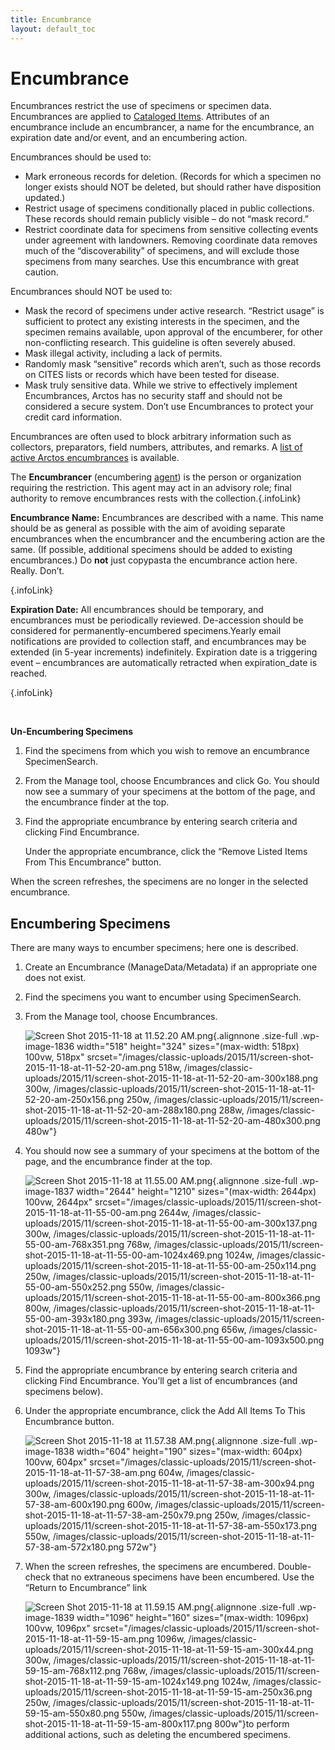 ```yaml
---
title: Encumbrance
layout: default_toc
---
```


# Encumbrance



Encumbrances restrict the use of specimens or specimen data.
Encumbrances are applied to [Cataloged Items](catalog). Attributes of an
encumbrance include an encumbrancer, a name for the encumbrance, an
expiration date and/or event, and an encumbering action.

Encumbrances should be used to:

-   Mark erroneous records for deletion. (Records for which a specimen
    no longer exists should NOT be deleted, but should rather have
    disposition updated.)
-   Restrict usage of specimens conditionally placed in
    public collections. These records should remain publicly visible –
    do not “mask record.”
-   Restrict coordinate data for specimens from sensitive collecting
    events under agreement with landowners. Removing coordinate data
    removes much of the “discoverability” of specimens, and will exclude
    those specimens from many searches. Use this encumbrance with
    great caution.

Encumbrances should NOT be used to:

-   Mask the record of specimens under active research. “Restrict usage”
    is sufficient to protect any existing interests in the specimen, and
    the specimen remains available, upon approval of the encumberer, for
    other non-conflicting research. This guideline is often
    severely abused.
-   Mask illegal activity, including a lack of permits.
-   Randomly mask “sensitive” records which aren’t, such as those
    records on CITES lists or records which have been tested
    for disease.
-   Mask truly sensitive data. While we strive to effectively implement
    Encumbrances, Arctos has no security staff and should not be
    considered a secure system. Don’t use Encumbrances to protect your
    credit card information.

Encumbrances are often used to block arbitrary information such as
collectors, preparators, field numbers, attributes, and remarks. A [list
of active Arctos
encumbrances](http://arctos.database.museum/info/encumbrances) is
available.

The **Encumbrancer** (encumbering [agent](agent)) is the person or
organization requiring the restriction. This agent may act in an
advisory role; final authority to remove encumbrances rests with the
collection.[](#top){.infoLink}

**Encumbrance Name:** Encumbrances are described with a name. This name
should be as general as possible with the aim of avoiding separate
encumbrances when the encumbrancer and the encumbering action are the
same. (If possible, additional specimens should be added to existing
encumbrances.) Do **not** just copypasta the encumbrance action here.
Really. Don’t.

[](#top){.infoLink}

**Expiration Date:** All encumbrances should be temporary, and
encumbrances must be periodically reviewed. De-accession should be
considered for permanently-encumbered specimens.Yearly email
notifications are provided to collection staff, and encumbrances may be
extended (in 5-year increments) indefinitely. Expiration date is a
triggering event – encumbrances are automatically retracted when
expiration_date is reached.

[](#top){.infoLink}

 

**Un-Encumbering Specimens**

1.  Find the specimens from which you wish to remove an
    encumbrance SpecimenSearch.
2.  From the Manage tool, choose Encumbrances and click Go. You should
    now see a summary of your specimens at the bottom of the page, and
    the encumbrance finder at the top.
3.  Find the appropriate encumbrance by entering search criteria and
    clicking Find Encumbrance.

    Under the appropriate encumbrance, click the “Remove Listed Items
    From This Encumbrance” button.

When the screen refreshes, the specimens are no longer in the selected
encumbrance.

## Encumbering Specimens

There are many ways to encumber specimens; here one is described.

1.  Create an Encumbrance (ManageData/Metadata) if an appropriate one
    does not exist.
2.  Find the specimens you want to encumber using SpecimenSearch.
3.  From the Manage tool, choose Encumbrances.

    ![Screen Shot 2015-11-18 at 11.52.20
    AM.png](/images/classic-uploads/2015/11/screen-shot-2015-11-18-at-11-52-20-am.png){.alignnone
    .size-full .wp-image-1836 width="518" height="324"
    sizes="(max-width: 518px) 100vw, 518px"
    srcset="/images/classic-uploads/2015/11/screen-shot-2015-11-18-at-11-52-20-am.png 518w, /images/classic-uploads/2015/11/screen-shot-2015-11-18-at-11-52-20-am-300x188.png 300w, /images/classic-uploads/2015/11/screen-shot-2015-11-18-at-11-52-20-am-250x156.png 250w, /images/classic-uploads/2015/11/screen-shot-2015-11-18-at-11-52-20-am-288x180.png 288w, /images/classic-uploads/2015/11/screen-shot-2015-11-18-at-11-52-20-am-480x300.png 480w"}
4.  You should now see a summary of your specimens at the bottom of the
    page, and the encumbrance finder at the top.

    ![Screen Shot 2015-11-18 at 11.55.00
    AM.png](/images/classic-uploads/2015/11/screen-shot-2015-11-18-at-11-55-00-am.png){.alignnone
    .size-full .wp-image-1837 width="2644" height="1210"
    sizes="(max-width: 2644px) 100vw, 2644px"
    srcset="/images/classic-uploads/2015/11/screen-shot-2015-11-18-at-11-55-00-am.png 2644w, /images/classic-uploads/2015/11/screen-shot-2015-11-18-at-11-55-00-am-300x137.png 300w, /images/classic-uploads/2015/11/screen-shot-2015-11-18-at-11-55-00-am-768x351.png 768w, /images/classic-uploads/2015/11/screen-shot-2015-11-18-at-11-55-00-am-1024x469.png 1024w, /images/classic-uploads/2015/11/screen-shot-2015-11-18-at-11-55-00-am-250x114.png 250w, /images/classic-uploads/2015/11/screen-shot-2015-11-18-at-11-55-00-am-550x252.png 550w, /images/classic-uploads/2015/11/screen-shot-2015-11-18-at-11-55-00-am-800x366.png 800w, /images/classic-uploads/2015/11/screen-shot-2015-11-18-at-11-55-00-am-393x180.png 393w, /images/classic-uploads/2015/11/screen-shot-2015-11-18-at-11-55-00-am-656x300.png 656w, /images/classic-uploads/2015/11/screen-shot-2015-11-18-at-11-55-00-am-1093x500.png 1093w"}
5.  Find the appropriate encumbrance by entering search criteria and
    clicking Find Encumbrance. You’ll get a list of encumbrances (and
    specimens below).
6.  Under the appropriate encumbrance, click the Add All Items To This
    Encumbrance button.

    ![Screen Shot 2015-11-18 at 11.57.38
    AM.png](/images/classic-uploads/2015/11/screen-shot-2015-11-18-at-11-57-38-am.png){.alignnone
    .size-full .wp-image-1838 width="604" height="190"
    sizes="(max-width: 604px) 100vw, 604px"
    srcset="/images/classic-uploads/2015/11/screen-shot-2015-11-18-at-11-57-38-am.png 604w, /images/classic-uploads/2015/11/screen-shot-2015-11-18-at-11-57-38-am-300x94.png 300w, /images/classic-uploads/2015/11/screen-shot-2015-11-18-at-11-57-38-am-600x190.png 600w, /images/classic-uploads/2015/11/screen-shot-2015-11-18-at-11-57-38-am-250x79.png 250w, /images/classic-uploads/2015/11/screen-shot-2015-11-18-at-11-57-38-am-550x173.png 550w, /images/classic-uploads/2015/11/screen-shot-2015-11-18-at-11-57-38-am-572x180.png 572w"}
7.  When the screen refreshes, the specimens are encumbered.
    Double-check that no extraneous specimens have been encumbered. Use
    the “Return to Encumbrance” link

    ![Screen Shot 2015-11-18 at 11.59.15
    AM.png](/images/classic-uploads/2015/11/screen-shot-2015-11-18-at-11-59-15-am.png){.alignnone
    .size-full .wp-image-1839 width="1096" height="160"
    sizes="(max-width: 1096px) 100vw, 1096px"
    srcset="/images/classic-uploads/2015/11/screen-shot-2015-11-18-at-11-59-15-am.png 1096w, /images/classic-uploads/2015/11/screen-shot-2015-11-18-at-11-59-15-am-300x44.png 300w, /images/classic-uploads/2015/11/screen-shot-2015-11-18-at-11-59-15-am-768x112.png 768w, /images/classic-uploads/2015/11/screen-shot-2015-11-18-at-11-59-15-am-1024x149.png 1024w, /images/classic-uploads/2015/11/screen-shot-2015-11-18-at-11-59-15-am-250x36.png 250w, /images/classic-uploads/2015/11/screen-shot-2015-11-18-at-11-59-15-am-550x80.png 550w, /images/classic-uploads/2015/11/screen-shot-2015-11-18-at-11-59-15-am-800x117.png 800w"}to
    perform additional actions, such as deleting the
    encumbered specimens.
